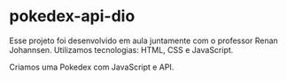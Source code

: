 # pokedex-api-dio
Esse projeto foi desenvolvido em aula juntamente com o professor Renan Johannsen.
Utilizamos tecnologias: HTML, CSS e JavaScript.

Criamos uma Pokedex com JavaScript e API.
